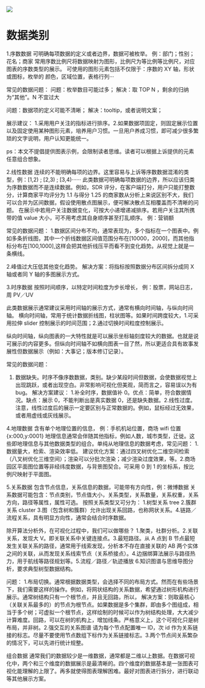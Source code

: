 [![](https://i.postimg.cc/DfL8fsVd/image.png)](https://github.com/wx-chevalier/Frontend-Series)

# 数据类别

1.序数数据
可明确每项数据的定义或者边界，数据可被枚举。
例：部门；性别；花名；商家
常用序数比例尺将数据映射为图形，比例尺为等比例等比例尺，对应图表的序数类型的展示。
可使用的图形元素包括不仅限于：序数的 XY 轴，形状或图标，枚举的
颜色，区域位置，表格行列···

常见的数据问题：
问题：枚举数目可能过多；
解决：取 TOP N ，剩余的归纳为“其他”。N 不宜过大

问题：数据项的定义可能不清晰；
解决：tooltip，或者说明文案；

展示建议： 1.采用用户关注的指标进行排序。2.如果数据项固定，则固定展示位置以及固定使用某种图形元素，培养用户习惯。一旦用户养成习惯，即可减少很多繁琐的文字说明，用户认知更能统一。

ps：本文不提倡提供图表示例，会限制读者思维。读者可以根据上诉提供的元素任意组合想象。

2.线性数据
连续的不能明确每项的边界。这里容易与上诉等序数数据混淆的类型，例：[1,2) ; [2,3) ; [3,4)······
此类数据可明确每项数据的边界，所以应该归类为序数数据而不是连续数据。例如，SDR 评分，在客户端打分，用户只能打整数分，计算商家平均评分为 1.1 与得分 1.25 的商家数从分析上来说区别不大，我们可以合并为区间数据，假设使用散点图展示，便可解决散点互相覆盖而不清晰的问题。
在展示中若用户关注数据变化，可按大小递增递减排序。若用户关注其所携带的值 value 大小，可不用考虑其自身顺序甚至打乱顺序。
例：营销额

常见的数据问题： 1.数据区间分布不均，通常表现为，多个指标在一个图表中。例如多条折线图，其中一个折线数据区间值范围分布在[10000，2000]，而其他指标分布在[100,1000],这样会把其他折线压平而看不到变化趋势。从视觉上就是一条横线。

2.峰值过大压低其他变化趋势。
解决方案：将指标按照数据分布区间拆分成同 X 轴或者同 Y 轴的多图展示方式。

3.时序数据
按照时间顺序，以特定时间粒度为步长增长，
例：股票，网站日志，周 PV／UV

此类数据展示通常建议采用时间轴的展示方式，通常有横向时间轴，与纵向时间轴。
横向时间轴，常用于统计数据折线图，柱状图等。如果时间跨度较大，1.可采用拉伸 slider 控制展示的时间范围；2.通过切换时间粒度控制展示。

纵向时间轴，纵向图表的一大特性就是可以展示坐标轴刻度较大的数据。也就是说可展示的内容更多。但纵向时间轴不如横向图表一目了然，所以更适合具有故事发展性但数据展示（例如：大事记；版本修订记录）。

常见的数据问题：

1. 数据缺失。时序不像序数数据，类别。缺少某段时间但数据，会使数据视觉上出现跳跃，或者出现空白。非常影响可视化但美观，简而言之，容易误以为有 bug。
   解决方案建议： 1.补全时序，数据值补 0。优点：简单，符合数据情况。缺点：展示 0，不能判断出是真实数据 0，还是缺失数据。2.线性过度。注意，线性过度后的展示一定要区别与正常数据的。例如，鼠标经过无效果，或者用虚线或灰线展示。

4.地理数据
含有单个地理位置的信息，
例：手机机站位置，商场 wifi 位置 {x:000,y:0001}
地理信息通常会伴随其他指标，例如人数，城市类型，迁徙。这些即地理信息与其他数据类型的组合。单纯从地理信息的数据考虑，常见问题： 1.数据量大，检索、渲染效率低。
建议优化方案：通过四叉树优化二维空间检索（八叉树优化三维空间）；渲染可以分批次渲染；减少渲染过度效果，等。2.商场园区平面图位置等非经纬度数据，与背景图契合。可采用 0 到 1 的坐标系，按比例尺映射于平面图。

5.关系数据
包含节点信息，关系信息的数据，可能带有方向性，例：微博数据
关系数据可能包含：节点类别，节点值大小，关系类型，关系数量，关系权重，关系方向，路径等属性，属性可选。
按照关系类型又可分为： 1.树型关系 tree 2.簇群关系 cluster 3.图（包含树和簇群）允许出现关系回路，也称网状关系。4.链路／流程关系，具有明显方向性，通常会结合时序数据。

除开算法分析外，在可视化过程中，我们可以做哪些？ 1.聚类，社群分析。2.关联关系，发现大 V。即关联关系中关键连接点。3.最短路径。从 A 点到 B 节点最短发生关联关系的路径，通常用于线索发现，分析本不存在直接关联的 AB 两个实体之间的关联，从而发现关系线索节点（关系桥接点）。4.边捆绑算法展示与路径热力，用于航线等路径规划等。5.流程／路径／轨迹播放 6.知识图谱与思维导图分析，要求典型树型数据结构。

问题： 1.布局切换。通常根据数据类型，会选择不同的布局方式。然而在有些场景下，我们需要这样的操作。例如，将网状结构的关系数据，希望通过树形机构进行展示。通常树结构只有一个根节点，并且无回路，所以，
解决方案：则取最核心（关联关系最多的）的节点为根节点。如果数据是多个集群，即由多个图组成，相当于多个树；可虚拟一个根节点，这样绘制的时候可以作为树结构处理，大大减少计算难度。回路，可以在树的机构上，增加线条。严格意义上，这个可视化只是树布局，并非树。2.强交互的关系图谱 请为每个节点配置唯一 ID，次 id 作为关系链接的标志。尽量不要使用节点数组下标作为关系链接标志。3.两个节点间关系繁杂的情况下，可以先进行统计规整。

组合数据
通常我们的数据较少是一维数据，通常都是二维以上数据。在数据可视化中，两个和三个维度的数据展示是最清晰的。四个维度的数据基本是一张图表可视化能理解的上限了。再多就使得图表理解困难。最好对图表进行拆分，进行联动等其他展示方案。
